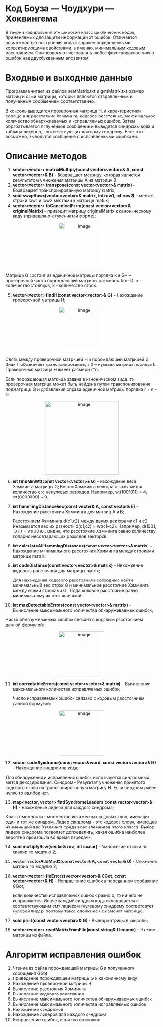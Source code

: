 # Код Боуза — Чоудхури — Хоквингема
В теории кодирования это широкий класс циклических кодов, применяемых для защиты информации от ошибок. Отличается возможностью построения кода с заранее определёнными корректирующими свойствами, а именно, минимальным кодовым расстоянием. Они позволяют исправлять любое фиксированное число ошибок над двухбуквенным алфавитом.
# Входные и выходные данные
Программа читает из файлов sentMatrix.txt и gottMatrix.txt размер матриц и сами матрицы, которые являются отправленным и полученным сообщением соответственно. 

В консоль выводится проверочная матрица H, и характеристики сообщения: расстояние Хэмминга, кодовое расстояние, максимальное количество обнаруживаемых и исправляемых ошибок.
Затем обрабатывается полученное сообщение и выводятся синдромы кода и таблица лидеров, соответствующих каждому синдрому.
Если это возможно, выводится сообщение с исправленными ошибками.

# Описание методов 
1. **vector<vector<int>> matrixMultiply(const vector<vector<int>>& A, const vector<vector<int>>& B)** - Возвращает матрицу, которая является результатом умножения матрицы A на матрицу B;
2. **vector<vector<int>> transpose(const vector<vector<int>>& matrix)** - Возвращает транспонированную матрицу matrix;
3. **void swapRows(vector<vector<int>>& matrix, int row1, int row2)** - меняет строки row1 и row2 местами в матрице matrix;
4. **vector<vector<int>> toCanonicalForm(const vector<vector<int>>& originalMatrix)** - приводит матрицу originalMatrix к каноническому виду (приведенно-ступенчатой форме);
<p align="center">
<img width="150" alt="image" src="https://github.com/user-attachments/assets/474e72da-bb5f-4dec-9253-9beddb7becbb" />
</p>

   Матрица G состоит из единичной матрицы порядка k и G* – проверочной части порождающей матрицы размером k(n–k).
   n - количество столбцов, k - количество строк.

5. **vector<vector<int>> findH(const vector<vector<int>>& G)** - Нахождение проверочной матрицы H;

<p align="center">
<img width="150" alt="image" src="https://github.com/user-attachments/assets/d6dd2652-1817-440e-a70d-e4d4be3fd89e" />
</p>

   Связь между проверочной матрицей H и порождающей матрицей G. Знак T обозначает транспонирование, а 0 – нулевая матрица порядка k.
   Проверочная матрица H имеет размеры r*n.

   Если порождающая матрица задана в каноническом виде, то проверочная матрица может быть найдена путем транспонирования подматрицы G и добавления справа единичной матрицы порядка r = n - k:
<p align="center">
<img width="242" alt="image" src="https://github.com/user-attachments/assets/b00f9a5a-bb29-4d09-8742-70648e29b813" />
</p>

6. **int findMinWt(const vector<vector<int>>& G)** - нахождение веса Хэмминга матрицы G;
   Весом Хэмминга вектора c называется количество его ненулевых разрядов. Например, wt(1001011) = 4, wt(0000000) = 0.
   
7. **int hammingDistanceVec(const vector<int>& A, const vector<int>& B)** - Нахождение расстояния Хэмминга для матриц A и B;

   Расстоянием Хэмминга d(c1,c2) между двумя векторами c1 и c2 Иназывается вес их разности d(c1,c2) = wt(c1–c2). Например, d(1001, 1011) = wt(0010).
    Видно, что расстояние Хэмминга равно количеству попарно несовпадающих разрядов векторов.
    
8. **int calculateAllHammingDistances(const vector<vector<int>>& matrix)** - Нахождение минимального расстояния Хэмминга между строками матрицы matrix;
   
9. **int codeDistance(const vector<vector<int>>& matrix)** - Нвхождение кодового расстояния для матрицы matrix;

    Для нахождения кодового расстояния необходимо найти минимальный вес строк G и минимальное расстояние Хэмминга между всеми строками G. Тогда кодовое расстояние равно минимальному из этих значений.
   
10. **int maxDetectableErrors(const vector<vector<int>>& matrix)** - Вычисление максимального количества обнаруживаемых ошибок;

   Число обнаруживаемых ошибок связано с кодовым расстоянием данной формулой:
   <p align="center">
<img width="150" alt="image" src="https://github.com/user-attachments/assets/8e0e455a-eeb7-4f45-8ffc-83cb984e2c82" />
</p>

11. **int correctableErrors(const vector<vector<int>>& matrix)** - Вычисление максимального количества исправляемых ошибок;
   
      Число исправляемых ошибок связано с кодовым расстоянием данной формулой:
<p align="center">
<img width="150" alt="image" src="https://github.com/user-attachments/assets/3bd90ede-b233-4732-bd01-04b1f206a617" />
</p>

12. **vector<int> codeSyndrome(const vector<int>& word, const vector<vector<int>>& H)** - Нахождение синдромов кода;

   Для обнаружения и исправления ошибок используется синдромный метод декодирования.
   Синдром - Результат умножения принятого кодового слова на транспонированную матрицу H. Если синдром равен нулю, то ошибок нет.
   
13. **map<vector<int>, vector<int>> findSyndromeLeaders(const vector<vector<int>>& H)** - нахождение лидера для каждого синдрома;

   Класс смежности - множество искаженных кодовых слов, имеющих один и тот же синдром.
   Лидер синдрома - это кодовое слово, имеющее наименьший вес Хэмминга среди всех элементов этого класса. 
   Выбор лидера синдрома позволяет допределить, какая ошибка наиболее вероятно произошла во время передачи.
   
14. **void multiplyRow(vector<int>& row, int scalar)** - Умножение строки на скаляр по модулю 2;
    
15. **vector<int> vectorAddMod2(const vector<int>& A, const vector<int>& B)** - Сложение матриц по модулю 2;
    
16. **vector<vector<int>> fixErrors(vector<vector<int>>& GGot, const vector<vector<int>>& H)** - Исправление ошибок в переданном сообщение GGot;

    Если количество исправляемых ошибок равно 0, то ничего не исправляется.
    Иначе каждый синдром кода складывается с соответствующим ему лидером (нулевому синдрому соответсвует нулевой лидер, поэтому такое сложение не изменит матрицу).
    
17. **void print(const vector<vector<int>>& G)** - Вывод матрицы в консоль;
    
18. **vector<vector<int>> readMatrixFromFile(const string& filename)** - Чтение матрицы из файла.

# Алгоритм исправления ошибок 
   1. Чтение из файла порождающей матрицы G и полученного сообщения GGot
   2. Приведение порождающей матрицы G к каноничному виду
   3. Нахождение проверочной матрицы H
   4. Вычисление расстояния Хэмминга
   5. Вычисление кодового расстояния
   6. Вычисление максимального количества обнаруживаемых ошибок
   7. Вычисление максимального количества исправляемых ошибок
   8. Нахождение синдромов
   9. Нахождение лидеров для каждого синдрома 
   10. Исправление ошибок, если это возможно


